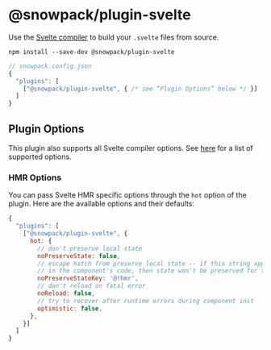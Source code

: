# @snowpack/plugin-svelte

Use the [Svelte compiler](https://svelte.dev/docs#Compile_time) to build your `.svelte` files from source.

```
npm install --save-dev @snowpack/plugin-svelte
```

```js
// snowpack.config.json
{
  "plugins": [
    ["@snowpack/plugin-svelte", { /* see “Plugin Options” below */ }]
  ]
}
```

## Plugin Options

This plugin also supports all Svelte compiler options. See [here](https://svelte.dev/docs#svelte_compile) for a list of supported options.

### HMR Options

You can pass Svelte HMR specific options through the `hot` option of the plugin. Here are the available options and their defaults:

```js
{
  "plugins": [
    ["@snowpack/plugin-svelte", {
      hot: {
        // don't preserve local state
        noPreserveState: false,
        // escape hatch from preserve local state -- if this string appears anywhere
        // in the component's code, then state won't be preserved for this update
        noPreserveStateKey: '@!hmr',
        // don't reload on fatal error
        noReload: false,
        // try to recover after runtime errors during component init
        optimistic: false,
      },
    }]
  ]
}
```
